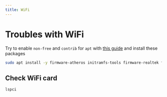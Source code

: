 ```yaml
---
title: WiFi
---
```


# Troubles with WiFi

Try to enable `non-free` and `contrib` for `apt` with [this guide](/os-server/linux/setup/sources-list) and install these packages

```bash
sudo apt install -y firmware-atheros initramfs-tools firmware-realtek firmware-iwlwifi
```

## Check WiFi card

```bash
lspci
```
